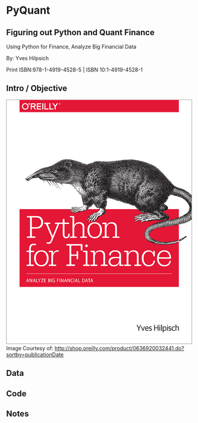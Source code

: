 # PyQuant
## Figuring out Python and Quant Finance

Using Python for Finance, Analyze Big Financial Data

By:  Yves Hilpsich

Print ISBN:978-1-4919-4528-5 | ISBN 10:1-4919-4528-1

## Intro / Objective
![picture](img/PyforFinance.jpg)
Image Courtesy of:  http://shop.oreilly.com/product/0636920032441.do?sortby=publicationDate

##  Data


##  Code  




##  Notes
